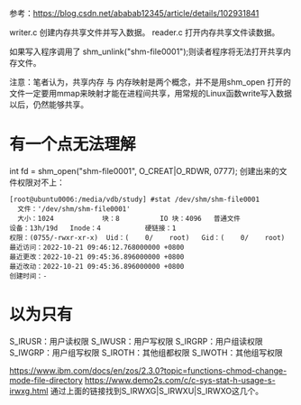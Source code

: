 参考：https://blog.csdn.net/ababab12345/article/details/102931841

writer.c 创建内存共享文件并写入数据。
reader.c 打开内存共享文件读数据。

如果写入程序调用了 shm_unlink("shm-file0001");则读者程序将无法打开共享内存文件。

注意：笔者认为，共享内存 与 内存映射是两个概念，并不是用shm_open 打开的文件一定要用mmap来映射才能在进程间共享，用常规的Linux函数write写入数据以后，仍然能够共享。

# 有一个点无法理解
int fd = shm_open("shm-file0001", O_CREAT|O_RDWR, 0777);
创建出来的文件权限对不上：
```
[root@ubuntu0006:/media/vdb/study] #stat /dev/shm/shm-file0001
  文件：'/dev/shm/shm-file0001'
  大小：1024            块：8          IO 块：4096   普通文件
设备：13h/19d   Inode：4           硬链接：1
权限：(0755/-rwxr-xr-x)  Uid：(    0/    root)   Gid：(    0/    root)
最近访问：2022-10-21 09:46:12.768000000 +0800
最近更改：2022-10-21 09:45:36.896000000 +0800
最近改动：2022-10-21 09:45:36.896000000 +0800
创建时间：-
```

# 以为只有
S_IRUSR：用户读权限
S_IWUSR：用户写权限
S_IRGRP：用户组读权限
S_IWGRP：用户组写权限
S_IROTH：其他组都权限
S_IWOTH：其他组写权限

https://www.ibm.com/docs/en/zos/2.3.0?topic=functions-chmod-change-mode-file-directory
https://www.demo2s.com/c/c-sys-stat-h-usage-s-irwxg.html
通过上面的链接找到S_IRWXG|S_IRWXU|S_IRWXO这几个。



